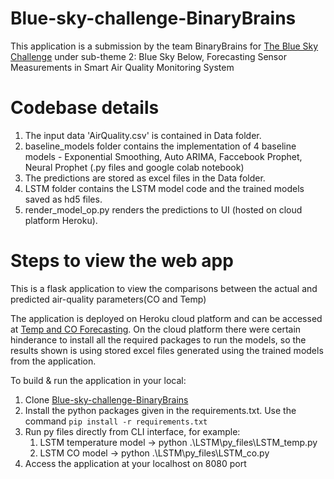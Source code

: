 # Blue-sky-challenge-BinaryBrains

This application is a submission by the team BinaryBrains for [The Blue Sky Challenge](https://www.hackerearth.com/challenges/hackathon/ieee-machine-learning-hackathon/) under sub-theme 2: Blue Sky Below, Forecasting Sensor Measurements in Smart Air Quality Monitoring System

# Codebase details
1. The input data 'AirQuality.csv' is contained in Data folder.
2. baseline_models folder contains the implementation of 4 baseline models - Exponential Smoothing, Auto ARIMA, Faccebook Prophet, Neural Prophet (.py files and google colab notebook)
3. The predictions are stored as excel files in the Data folder.
4. LSTM folder contains the LSTM model code and the trained models saved as hd5 files.
5. render_model_op.py renders the predictions to UI (hosted on cloud platform Heroku).

# Steps to view the web app 
This is a flask application to view the comparisons between the actual and predicted air-quality parameters(CO and Temp)

The application is deployed on Heroku cloud platform and can be accessed at [Temp and CO Forecasting](https://predict-air-quality-app.herokuapp.com/).
On the cloud platform there were certain hinderance to install all the required packages to run the models, so the results shown is using stored excel files generated using the trained models from the application.

To build & run the application in your local:

1. Clone [Blue-sky-challenge-BinaryBrains](https://github.com/ritwik-deshpande/Blue-sky-challenge-BinaryBrains.git)
2. Install the python packages given in the requirements.txt. Use the command `pip install -r requirements.txt`
3. Run py files directly from CLI interface, for example:
      1. LSTM temperature model -> python .\LSTM\py_files\LSTM_temp.py
      2. LSTM CO model -> python .\LSTM\py_files\LSTM_co.py
4. Access the application at your localhost on 8080 port
